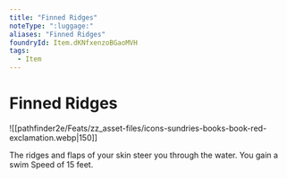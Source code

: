 ```yaml
---
title: "Finned Ridges"
noteType: ":luggage:"
aliases: "Finned Ridges"
foundryId: Item.dKNfxenzoBGaoMVH
tags:
  - Item
---
```


# Finned Ridges
![[pathfinder2e/Feats/zz_asset-files/icons-sundries-books-book-red-exclamation.webp|150]]

The ridges and flaps of your skin steer you through the water. You gain a swim Speed of 15 feet.
